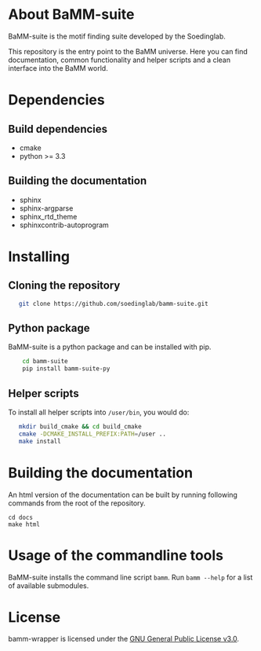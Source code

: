# About BaMM-suite
BaMM-suite is the motif finding suite developed by the Soedinglab.

This repository is the entry point to the BaMM universe. Here you can find documentation, common functionality and helper scripts and a clean interface into the BaMM world.

# Dependencies

## Build dependencies
- cmake
- python >= 3.3

## Building the documentation
- sphinx
- sphinx-argparse
- sphinx_rtd_theme
- sphinxcontrib-autoprogram

# Installing

## Cloning the repository
```bash
   git clone https://github.com/soedinglab/bamm-suite.git
```

## Python package
BaMM-suite is a python package and can be installed with pip.
```bash
    cd bamm-suite
    pip install bamm-suite-py
```

## Helper scripts
To install all helper scripts into `/user/bin`, you would do:
```bash
   mkdir build_cmake && cd build_cmake
   cmake -DCMAKE_INSTALL_PREFIX:PATH=/user ..
   make install
```

# Building the documentation
An html version of the documentation can be built by running following commands from the root of the repository.

    cd docs
    make html

# Usage of the commandline tools
BaMM-suite installs the command line script `bamm`. Run `bamm --help` for a list of available submodules.

# License
bamm-wrapper is licensed under the [GNU General Public License v3.0](https://choosealicense.com/licenses/gpl-3.0/).
